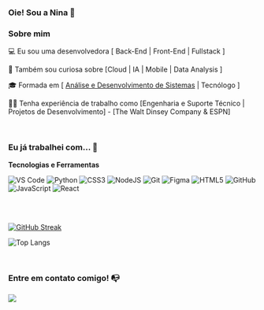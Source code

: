 ### Oie! Sou a Nina 👋

<!-- ![Nina Rebello](https://infographya.com.br/wp-content/uploads/2019/03/27.03-cont.png) -->

<!-- <br> -->

### Sobre mim

💻 Eu sou uma desenvolvedora [ Back-End | Front-End | Fullstack ]

🔎 Também sou curiosa sobre [Cloud | IA | Mobile | Data Analysis ]

🎓 Formada em [ [Análise e Desenvolvimento de Sistemas](https://www.fiap.com.br/graduacao/tecnologo/analise-e-desenvolvimento-de-sistemas/) | Tecnólogo ]

👩‍💻 Tenha experiência de trabalho como [Engenharia e Suporte Técnico | Projetos de Desenvolvimento] - [The Walt Dinsey Company & ESPN]

<br>

### Eu já trabalhei com... 🔧

**Tecnologias e Ferramentas**

<!-- (Aqui você pode adicionar tecnologias que aprendeu no curso, já listamos algumas delas, e outras que já domina)) -->


![VS Code](https://img.shields.io/badge/VS%20Code-0078d7.svg?style=for-the-badge&logo=visual-studio-code&logoColor=white)
![Python](https://img.shields.io/badge/Python-3776AB.svg?style=for-the-badge&logo=python&logoColor=white)
![CSS3](https://img.shields.io/badge/css3-%231572B6.svg?style=for-the-badge&logo=css3&logoColor=white)
![NodeJS](https://img.shields.io/badge/node.js-6DA55F?style=for-the-badge&logo=node.js&logoColor=white)
![Git](https://img.shields.io/badge/git-%23F05033.svg?style=for-the-badge&logo=git&logoColor=white)
![Figma](https://img.shields.io/badge/figma-%23F24E1E.svg?style=for-the-badge&logo=figma&logoColor=white)
![HTML5](https://img.shields.io/badge/html5-%23E34F26.svg?style=for-the-badge&logo=html5&logoColor=white)
![GitHub](https://img.shields.io/badge/github-%23121011.svg?style=for-the-badge&logo=github&logoColor=white)
![JavaScript](https://img.shields.io/badge/javascript-%23323330.svg?style=for-the-badge&logo=javascript&logoColor=%23F7DF1E)
![React](https://img.shields.io/badge/react-%2320232a.svg?style=for-the-badge&logo=react&logoColor=%2361DAFB)

<br>
<br>

[![GitHub Streak](https://github-readme-streak-stats.herokuapp.com/?user=nina-rebello)](https://git.io/streak-stats)

![Top Langs](https://github-readme-stats.vercel.app/api/top-langs/?username=nina-rebello&layout=compact)

<br>

### Entre em contato comigo! 📭
<div>
<a href="https://www.linkedin.com/in/nina-rebello-francisco-185891266" target="_blank"><img src="https://img.shields.io/badge/-LinkedIn-%230077B5?style=for-the-badge&logo=linkedin&logoColor=white" target="_blank"></a>   
</div>
